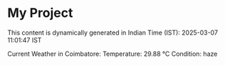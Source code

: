 # My Project

This content is dynamically generated in Indian Time (IST): 2025-03-07 11:01:47 IST


Current Weather in Coimbatore:
Temperature: 29.88 °C
Condition: haze
